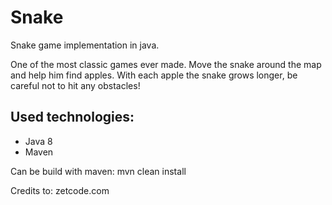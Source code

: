 # Snake
Snake game implementation in java.

One of the most classic games ever made.
Move the snake around the map and help him find apples.
With each apple the snake grows longer,
be careful not to hit any obstacles!

## Used technologies:
- Java 8
- Maven

Can be build with maven:
mvn clean install

Credits to:
zetcode.com

